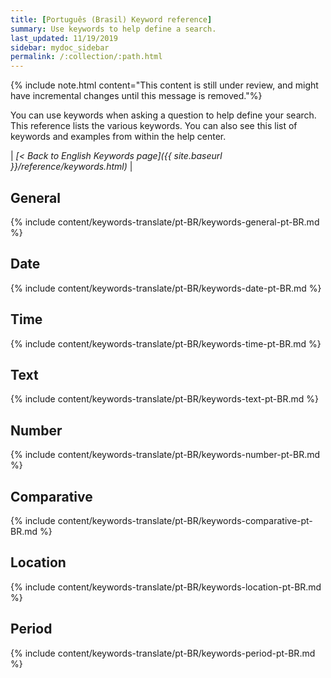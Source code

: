 ```yaml
---
title: [Português (Brasil) Keyword reference]
summary: Use keywords to help define a search.
last_updated: 11/19/2019
sidebar: mydoc_sidebar
permalink: /:collection/:path.html
---
```

{% include note.html content="This content is still under review, and might have incremental changes until this message is removed."%}

You can use keywords when asking a question to help define your search. This
reference lists the various keywords. You can also see this list of keywords and
examples from within the help center.

| _[< Back to English Keywords page]({{ site.baseurl }}/reference/keywords.html)_ |

## General

{% include content/keywords-translate/pt-BR/keywords-general-pt-BR.md %}

## Date

{% include content/keywords-translate/pt-BR/keywords-date-pt-BR.md %}

## Time

{% include content/keywords-translate/pt-BR/keywords-time-pt-BR.md %}

## Text

{% include content/keywords-translate/pt-BR/keywords-text-pt-BR.md %}

## Number

{% include content/keywords-translate/pt-BR/keywords-number-pt-BR.md %}

## Comparative

{% include content/keywords-translate/pt-BR/keywords-comparative-pt-BR.md %}

## Location

{% include content/keywords-translate/pt-BR/keywords-location-pt-BR.md %}

## Period

{% include content/keywords-translate/pt-BR/keywords-period-pt-BR.md %}
